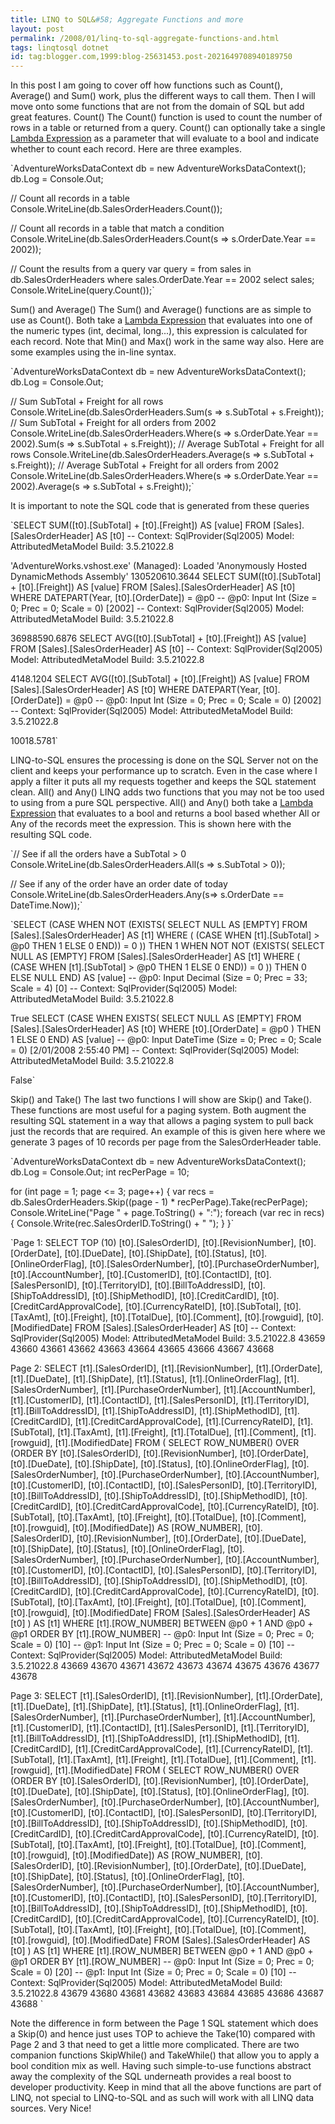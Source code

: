```yaml
---
title: LINQ to SQL&#58; Aggregate Functions and more
layout: post
permalink: /2008/01/linq-to-sql-aggregate-functions-and.html
tags: linqtosql dotnet
id: tag:blogger.com,1999:blog-25631453.post-2021649708940189750
---
```


In this post I am going to cover off how functions such as Count(), Average() and Sum() work, plus the different ways to call them. Then I will move onto some functions that are not from the domain of SQL but add great features.
Count()     The Count() function is used to count the number of rows in a table or returned from a query. Count() can optionally take a single [Lambda Expression](http://csainty.blogspot.com/2007/12/linq-to-sql-lambda-expressions.html) as a parameter that will evaluate to a bool and indicate whether to count each record.
Here are three examples.

`AdventureWorksDataContext db = new AdventureWorksDataContext();
db.Log = Console.Out;

// Count all records in a table
Console.WriteLine(db.SalesOrderHeaders.Count());

// Count all records in a table that match a condition
Console.WriteLine(db.SalesOrderHeaders.Count(s => s.OrderDate.Year == 2002));

// Count the results from a query
var query = from sales in db.SalesOrderHeaders
            where sales.OrderDate.Year == 2002
            select sales;
Console.WriteLine(query.Count());`


Sum() and Average()
    The Sum() and Average() functions are as simple to use as Count(). Both take a [Lambda Expression](http://csainty.blogspot.com/2007/12/linq-to-sql-lambda-expressions.html) that evaluates into one of the numeric types (int, decimal, long...), this expression is calculated for each record. Note that Min() and Max() work in the same way also.
Here are some examples using the in-line syntax.

`AdventureWorksDataContext db = new AdventureWorksDataContext();
db.Log = Console.Out;

// Sum SubTotal + Freight for all rows
Console.WriteLine(db.SalesOrderHeaders.Sum(s => s.SubTotal + s.Freight));
// Sum SubTotal + Freight for all orders from 2002
Console.WriteLine(db.SalesOrderHeaders.Where(s => s.OrderDate.Year == 2002).Sum(s => s.SubTotal + s.Freight));
// Average SubTotal + Freight for all rows
Console.WriteLine(db.SalesOrderHeaders.Average(s => s.SubTotal + s.Freight));
// Average SubTotal + Freight for all orders from 2002
Console.WriteLine(db.SalesOrderHeaders.Where(s => s.OrderDate.Year == 2002).Average(s => s.SubTotal + s.Freight));`


It is important to note the SQL code that is generated from these queries

`SELECT SUM([t0].[SubTotal] + [t0].[Freight]) AS [value]
FROM [Sales].[SalesOrderHeader] AS [t0]
-- Context: SqlProvider(Sql2005) Model: AttributedMetaModel Build: 3.5.21022.8

'AdventureWorks.vshost.exe' (Managed): Loaded 'Anonymously Hosted DynamicMethods Assembly'
130520610.3644
SELECT SUM([t0].[SubTotal] + [t0].[Freight]) AS [value]
FROM [Sales].[SalesOrderHeader] AS [t0]
WHERE DATEPART(Year, [t0].[OrderDate]) = @p0
-- @p0: Input Int (Size = 0; Prec = 0; Scale = 0) [2002]
-- Context: SqlProvider(Sql2005) Model: AttributedMetaModel Build: 3.5.21022.8

36988590.6876
SELECT AVG([t0].[SubTotal] + [t0].[Freight]) AS [value]
FROM [Sales].[SalesOrderHeader] AS [t0]
-- Context: SqlProvider(Sql2005) Model: AttributedMetaModel Build: 3.5.21022.8

4148.1204
SELECT AVG([t0].[SubTotal] + [t0].[Freight]) AS [value]
FROM [Sales].[SalesOrderHeader] AS [t0]
WHERE DATEPART(Year, [t0].[OrderDate]) = @p0
-- @p0: Input Int (Size = 0; Prec = 0; Scale = 0) [2002]
-- Context: SqlProvider(Sql2005) Model: AttributedMetaModel Build: 3.5.21022.8

10018.5781`


LINQ-to-SQL ensures the processing is done on the SQL Server not on the client and keeps your performance up to scratch. Even in the case where I apply a filter it puts all my requests together and keeps the SQL statement clean.
All() and Any()
    LINQ adds two functions that you may not be too used to using from a pure SQL perspective. All() and Any() both take a [Lambda Expression](http://csainty.blogspot.com/2007/12/linq-to-sql-lambda-expressions.html) that evaluates to a bool and returns a bool based whether All or Any of the records meet the expression. This is shown here with the resulting SQL code.

`// See if all the orders have a SubTotal > 0            
Console.WriteLine(db.SalesOrderHeaders.All(s => s.SubTotal > 0));

// See if any of the order have an order date of today
Console.WriteLine(db.SalesOrderHeaders.Any(s=> s.OrderDate == DateTime.Now));`



`SELECT 
    (CASE 
        WHEN NOT (EXISTS(
            SELECT NULL AS [EMPTY]
            FROM [Sales].[SalesOrderHeader] AS [t1]
            WHERE (
                (CASE 
                    WHEN [t1].[SubTotal] > @p0 THEN 1
                    ELSE 0
                 END)) = 0
            )) THEN 1
        WHEN NOT NOT (EXISTS(
            SELECT NULL AS [EMPTY]
            FROM [Sales].[SalesOrderHeader] AS [t1]
            WHERE (
                (CASE 
                    WHEN [t1].[SubTotal] > @p0 THEN 1
                    ELSE 0
                 END)) = 0
            )) THEN 0
        ELSE NULL
     END) AS [value]
-- @p0: Input Decimal (Size = 0; Prec = 33; Scale = 4) [0]
-- Context: SqlProvider(Sql2005) Model: AttributedMetaModel Build: 3.5.21022.8

True
SELECT 
    (CASE 
        WHEN EXISTS(
            SELECT NULL AS [EMPTY]
            FROM [Sales].[SalesOrderHeader] AS [t0]
            WHERE [t0].[OrderDate] = @p0
            ) THEN 1
        ELSE 0
     END) AS [value]
-- @p0: Input DateTime (Size = 0; Prec = 0; Scale = 0) [2/01/2008 2:55:40 PM]
-- Context: SqlProvider(Sql2005) Model: AttributedMetaModel Build: 3.5.21022.8

False`


Skip() and Take()
    The last two functions I will show are Skip() and Take(). These functions are most useful for a paging system. Both augment the resulting SQL statement in a way that allows a paging system to pull back just the records that are required. An example of this is given here where we generate 3 pages of 10 records per page from the SalesOrderHeader table.

`AdventureWorksDataContext db = new AdventureWorksDataContext();
db.Log = Console.Out;
int recPerPage = 10;

for (int page = 1; page <= 3; page++)
{
    var recs = db.SalesOrderHeaders.Skip((page - 1) * recPerPage).Take(recPerPage);
    Console.WriteLine("Page " + page.ToString() + ":");
    foreach (var rec in recs)
    {
        Console.Write(rec.SalesOrderID.ToString() + " ");
    }
}`



`Page 1:
SELECT TOP (10) [t0].[SalesOrderID], [t0].[RevisionNumber], [t0].[OrderDate], [t0].[DueDate], [t0].[ShipDate], [t0].[Status], [t0].[OnlineOrderFlag], [t0].[SalesOrderNumber], [t0].[PurchaseOrderNumber], [t0].[AccountNumber], [t0].[CustomerID], [t0].[ContactID], [t0].[SalesPersonID], [t0].[TerritoryID], [t0].[BillToAddressID], [t0].[ShipToAddressID], [t0].[ShipMethodID], [t0].[CreditCardID], [t0].[CreditCardApprovalCode], [t0].[CurrencyRateID], [t0].[SubTotal], [t0].[TaxAmt], [t0].[Freight], [t0].[TotalDue], [t0].[Comment], [t0].[rowguid], [t0].[ModifiedDate]
FROM [Sales].[SalesOrderHeader] AS [t0]
-- Context: SqlProvider(Sql2005) Model: AttributedMetaModel Build: 3.5.21022.8
43659 43660 43661 43662 43663 43664 43665 43666 43667 43668

Page 2:
SELECT [t1].[SalesOrderID], [t1].[RevisionNumber], [t1].[OrderDate], [t1].[DueDate], [t1].[ShipDate], [t1].[Status], [t1].[OnlineOrderFlag], [t1].[SalesOrderNumber], [t1].[PurchaseOrderNumber], [t1].[AccountNumber], [t1].[CustomerID], [t1].[ContactID], [t1].[SalesPersonID], [t1].[TerritoryID], [t1].[BillToAddressID], [t1].[ShipToAddressID], [t1].[ShipMethodID], [t1].[CreditCardID], [t1].[CreditCardApprovalCode], [t1].[CurrencyRateID], [t1].[SubTotal], [t1].[TaxAmt], [t1].[Freight], [t1].[TotalDue], [t1].[Comment], [t1].[rowguid], [t1].[ModifiedDate]
FROM (
    SELECT ROW_NUMBER() OVER (ORDER BY [t0].[SalesOrderID], [t0].[RevisionNumber], [t0].[OrderDate], [t0].[DueDate], [t0].[ShipDate], [t0].[Status], [t0].[OnlineOrderFlag], [t0].[SalesOrderNumber], [t0].[PurchaseOrderNumber], [t0].[AccountNumber], [t0].[CustomerID], [t0].[ContactID], [t0].[SalesPersonID], [t0].[TerritoryID], [t0].[BillToAddressID], [t0].[ShipToAddressID], [t0].[ShipMethodID], [t0].[CreditCardID], [t0].[CreditCardApprovalCode], [t0].[CurrencyRateID], [t0].[SubTotal], [t0].[TaxAmt], [t0].[Freight], [t0].[TotalDue], [t0].[Comment], [t0].[rowguid], [t0].[ModifiedDate]) AS [ROW_NUMBER], [t0].[SalesOrderID], [t0].[RevisionNumber], [t0].[OrderDate], [t0].[DueDate], [t0].[ShipDate], [t0].[Status], [t0].[OnlineOrderFlag], [t0].[SalesOrderNumber], [t0].[PurchaseOrderNumber], [t0].[AccountNumber], [t0].[CustomerID], [t0].[ContactID], [t0].[SalesPersonID], [t0].[TerritoryID], [t0].[BillToAddressID], [t0].[ShipToAddressID], [t0].[ShipMethodID], [t0].[CreditCardID], [t0].[CreditCardApprovalCode], [t0].[CurrencyRateID], [t0].[SubTotal], [t0].[TaxAmt], [t0].[Freight], [t0].[TotalDue], [t0].[Comment], [t0].[rowguid], [t0].[ModifiedDate]
    FROM [Sales].[SalesOrderHeader] AS [t0]
    ) AS [t1]
WHERE [t1].[ROW_NUMBER] BETWEEN @p0 + 1 AND @p0 + @p1
ORDER BY [t1].[ROW_NUMBER]
-- @p0: Input Int (Size = 0; Prec = 0; Scale = 0) [10]
-- @p1: Input Int (Size = 0; Prec = 0; Scale = 0) [10]
-- Context: SqlProvider(Sql2005) Model: AttributedMetaModel Build: 3.5.21022.8
43669 43670 43671 43672 43673 43674 43675 43676 43677 43678

Page 3:
SELECT [t1].[SalesOrderID], [t1].[RevisionNumber], [t1].[OrderDate], [t1].[DueDate], [t1].[ShipDate], [t1].[Status], [t1].[OnlineOrderFlag], [t1].[SalesOrderNumber], [t1].[PurchaseOrderNumber], [t1].[AccountNumber], [t1].[CustomerID], [t1].[ContactID], [t1].[SalesPersonID], [t1].[TerritoryID], [t1].[BillToAddressID], [t1].[ShipToAddressID], [t1].[ShipMethodID], [t1].[CreditCardID], [t1].[CreditCardApprovalCode], [t1].[CurrencyRateID], [t1].[SubTotal], [t1].[TaxAmt], [t1].[Freight], [t1].[TotalDue], [t1].[Comment], [t1].[rowguid], [t1].[ModifiedDate]
FROM (
    SELECT ROW_NUMBER() OVER (ORDER BY [t0].[SalesOrderID], [t0].[RevisionNumber], [t0].[OrderDate], [t0].[DueDate], [t0].[ShipDate], [t0].[Status], [t0].[OnlineOrderFlag], [t0].[SalesOrderNumber], [t0].[PurchaseOrderNumber], [t0].[AccountNumber], [t0].[CustomerID], [t0].[ContactID], [t0].[SalesPersonID], [t0].[TerritoryID], [t0].[BillToAddressID], [t0].[ShipToAddressID], [t0].[ShipMethodID], [t0].[CreditCardID], [t0].[CreditCardApprovalCode], [t0].[CurrencyRateID], [t0].[SubTotal], [t0].[TaxAmt], [t0].[Freight], [t0].[TotalDue], [t0].[Comment], [t0].[rowguid], [t0].[ModifiedDate]) AS [ROW_NUMBER], [t0].[SalesOrderID], [t0].[RevisionNumber], [t0].[OrderDate], [t0].[DueDate], [t0].[ShipDate], [t0].[Status], [t0].[OnlineOrderFlag], [t0].[SalesOrderNumber], [t0].[PurchaseOrderNumber], [t0].[AccountNumber], [t0].[CustomerID], [t0].[ContactID], [t0].[SalesPersonID], [t0].[TerritoryID], [t0].[BillToAddressID], [t0].[ShipToAddressID], [t0].[ShipMethodID], [t0].[CreditCardID], [t0].[CreditCardApprovalCode], [t0].[CurrencyRateID], [t0].[SubTotal], [t0].[TaxAmt], [t0].[Freight], [t0].[TotalDue], [t0].[Comment], [t0].[rowguid], [t0].[ModifiedDate]
    FROM [Sales].[SalesOrderHeader] AS [t0]
    ) AS [t1]
WHERE [t1].[ROW_NUMBER] BETWEEN @p0 + 1 AND @p0 + @p1
ORDER BY [t1].[ROW_NUMBER]
-- @p0: Input Int (Size = 0; Prec = 0; Scale = 0) [20]
-- @p1: Input Int (Size = 0; Prec = 0; Scale = 0) [10]
-- Context: SqlProvider(Sql2005) Model: AttributedMetaModel Build: 3.5.21022.8
43679 43680 43681 43682 43683 43684 43685 43686 43687 43688 `


Note the difference in form between the Page 1 SQL statement which does a Skip(0) and hence just uses TOP to achieve the Take(10) compared with Page 2 and 3 that need to get a little more complicated. There are two companion functions SkipWhile() and TakeWhile() that allow you to apply a bool condition mix as well.
  Having such simple-to-use functions abstract away the complexity of the SQL underneath provides a real boost to developer productivity.
Keep in mind that all the above functions are part of LINQ, not special to LINQ-to-SQL and as such will work with all LINQ data sources. Very Nice!